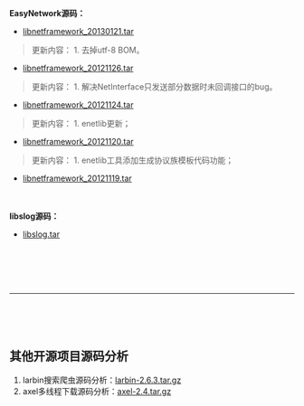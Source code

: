 **EasyNetwork源码：**
  * [libnetframework\_20130121.tar](http://easynetwork.googlecode.com/files/libnetframework_20130121.tar)
> 更新内容：
    1. 去掉utf-8 BOM。

  * [libnetframework\_20121126.tar](http://easynetwork.googlecode.com/files/libnetframework_20121126.tar)
> 更新内容：
    1. 解决NetInterface只发送部分数据时未回调接口的bug。

  * [libnetframework\_20121124.tar](http://easynetwork.googlecode.com/files/libnetframework_20121124.tar)
> 更新内容：
    1. enetlib更新；

  * [libnetframework\_20121120.tar](http://easynetwork.googlecode.com/files/libnetframework_20121120.tar)
> 更新内容：
    1. enetlib工具添加生成协议族模板代码功能；

  * [libnetframework\_20121119.tar](http://easynetwork.googlecode.com/files/libnetframework_20121119.tar)

<br><br>
<b>libslog源码：</b>
<ul><li><a href='http://easynetwork.googlecode.com/files/libslog.tar'>libslog.tar</a></li></ul>

<br><br>
<br>
<br>
<hr><br>
<br>
<br>
<h2>其他开源项目源码分析</h2>
<ol><li>larbin搜索爬虫源码分析：<a href='http://easynetwork.googlecode.com/files/larbin-2.6.3.tar.gz'>larbin-2.6.3.tar.gz</a>
</li><li>axel多线程下载源码分析：<a href='http://easynetwork.googlecode.com/files/axel-2.4.tar.gz'>axel-2.4.tar.gz</a>